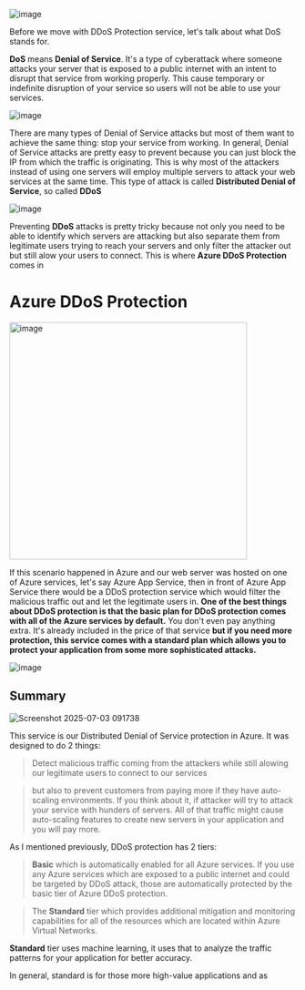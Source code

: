 ![image](https://github.com/user-attachments/assets/7ca6300b-32c6-41d4-82cc-fd8d93da52f4)


Before we move with DDoS Protection service, let's talk about what DoS stands for.

**DoS** means **Denial of Service**. It's a type of cyberattack where someone attacks your server that is exposed to a public internet with an intent to disrupt that service from working properly. This cause temporary or indefinite disruption of your service so users will not be able to use your services.

![image](https://github.com/user-attachments/assets/2475b925-541c-449c-a58f-b9f22879f4ed)


There are many types of Denial of Service attacks but most of them want to achieve the same thing: stop your service from working.
In general, Denial of Service attacks are pretty easy to prevent because you can just block the IP from which the traffic is originating. This is why most of the attackers instead of using one servers will employ multiple servers to attack your web services at the same time. This type of attack is called **Distributed Denial of Service**, so called **DDoS**

![image](https://github.com/user-attachments/assets/94d6ee4b-880b-473b-a0fd-9a104ac53634)



Preventing **DDoS** attacks is pretty tricky because not only you need to be able to identify which servers are attacking but also separate them from legitimate users trying to reach your servers and only filter the attacker out but still alow your users to connect.
This is where **Azure DDoS Protection** comes in

# Azure DDoS Protection

<img width="417" alt="image" src="https://github.com/user-attachments/assets/4dd1bd4a-57db-4631-bf22-5af4855421e2" />


If this scenario happened in Azure and our web server was hosted on one of Azure services, let's say Azure App Service, then in front of Azure App Service there would be a DDoS protection service which would filter the malicious traffic out and let the legitimate users in. **One of the best things about DDoS protection is that the basic plan for DDoS protection comes with all of the Azure services by default.** You don't even pay anything extra. It's already included in the price of that service **but if you need more protection, this service comes with a standard plan which allows you to protect your application from some more sophisticated attacks.**

![image](https://github.com/user-attachments/assets/34f0189a-3407-42c4-8938-f28c5630b95e)


## Summary


![Screenshot 2025-07-03 091738](https://github.com/user-attachments/assets/33292008-09b0-42e9-bbae-ed49927e1d79)


This service is our Distributed Denial of Service protection in Azure. It was designed to do 2 things:

> Detect malicious traffic coming from the attackers while still alowing our legitimate users to connect to our services

> but also to prevent customers from paying more if they have auto-scaling environments. If you think about it, if attacker will try to attack your service with hunders of servers. All of that traffic might cause auto-scaling features to create new servers in your application and you will pay more.


As I mentioned previously, DDoS protection has 2 tiers:

> **Basic** which is automatically enabled for all Azure services. If you use any Azure services which are exposed to a public internet and could be targeted by DDoS attack, those are automatically protected by the basic tier of Azure DDoS protection.

> The **Standard** tier which provides additional mitigation and monitoring capabilities for all of the resources which are located within Azure Virtual Networks.

**Standard** tier uses machine learning, it uses that to analyze the traffic patterns for your application for better accuracy.

In general, standard is for those more high-value applications and as 
